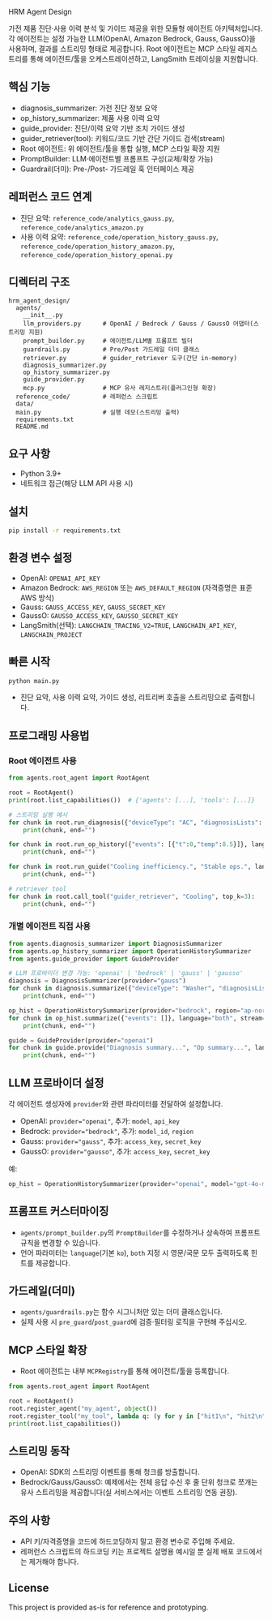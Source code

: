 HRM Agent Design

가전 제품 진단·사용 이력 분석 및 가이드 제공을 위한 모듈형 에이전트 아키텍처입니다. 각 에이전트는 설정 가능한 LLM(OpenAI, Amazon Bedrock, Gauss, GaussO)을 사용하며, 결과를 스트리밍 형태로 제공합니다. Root 에이전트는 MCP 스타일 레지스트리를 통해 에이전트/툴을 오케스트레이션하고, LangSmith 트레이싱을 지원합니다.

## 핵심 기능
- diagnosis_summarizer: 가전 진단 정보 요약
- op_history_summarizer: 제품 사용 이력 요약
- guide_provider: 진단/이력 요약 기반 조치 가이드 생성
- guider_retriever(tool): 키워드/코드 기반 간단 가이드 검색(stream)
- Root 에이전트: 위 에이전트/툴을 통합 실행, MCP 스타일 확장 지원
- PromptBuilder: LLM·에이전트별 프롬프트 구성(교체/확장 가능)
- Guardrail(더미): Pre-/Post- 가드레일 훅 인터페이스 제공

## 레퍼런스 코드 연계
- 진단 요약: `reference_code/analytics_gauss.py`, `reference_code/analytics_amazon.py`
- 사용 이력 요약: `reference_code/operation_history_gauss.py`, `reference_code/operation_history_amazon.py`, `reference_code/operation_history_openai.py`

## 디렉터리 구조
```
hrm_agent_design/
  agents/
    __init__.py
    llm_providers.py      # OpenAI / Bedrock / Gauss / GaussO 어댑터(스트리밍 지원)
    prompt_builder.py     # 에이전트/LLM별 프롬프트 빌더
    guardrails.py         # Pre/Post 가드레일 더미 클래스
    retriever.py          # guider_retriever 도구(간단 in-memory)
    diagnosis_summarizer.py
    op_history_summarizer.py
    guide_provider.py
    mcp.py                # MCP 유사 레지스트리(플러그인형 확장)
  reference_code/         # 레퍼런스 스크립트
  data/
  main.py                 # 실행 데모(스트리밍 출력)
  requirements.txt
  README.md
```

## 요구 사항
- Python 3.9+
- 네트워크 접근(해당 LLM API 사용 시)

## 설치
```bash
pip install -r requirements.txt
```

## 환경 변수 설정
- OpenAI: `OPENAI_API_KEY`
- Amazon Bedrock: `AWS_REGION` 또는 `AWS_DEFAULT_REGION` (자격증명은 표준 AWS 방식)
- Gauss: `GAUSS_ACCESS_KEY`, `GAUSS_SECRET_KEY`
- GaussO: `GAUSSO_ACCESS_KEY`, `GAUSSO_SECRET_KEY`
- LangSmith(선택): `LANGCHAIN_TRACING_V2=TRUE`, `LANGCHAIN_API_KEY`, `LANGCHAIN_PROJECT`

## 빠른 시작
```bash
python main.py
```
- 진단 요약, 사용 이력 요약, 가이드 생성, 리트리버 호출을 스트리밍으로 출력합니다.

## 프로그래밍 사용법
### Root 에이전트 사용
```python
from agents.root_agent import RootAgent

root = RootAgent()
print(root.list_capabilities())  # {'agents': [...], 'tools': [...]} 

# 스트리밍 실행 예시
for chunk in root.run_diagnosis({"deviceType": "AC", "diagnosisLists": []}, language="ko"):
    print(chunk, end="")

for chunk in root.run_op_history({"events": [{"t":0,"temp":8.5}]}, language="both"):
    print(chunk, end="")

for chunk in root.run_guide("Cooling inefficiency.", "Stable ops.", language="en"):
    print(chunk, end="")

# retriever tool
for chunk in root.call_tool("guider_retriever", "Cooling", top_k=3):
    print(chunk, end="")
```

### 개별 에이전트 직접 사용
```python
from agents.diagnosis_summarizer import DiagnosisSummarizer
from agents.op_history_summarizer import OperationHistorySummarizer
from agents.guide_provider import GuideProvider

# LLM 프로바이더 변경 가능: 'openai' | 'bedrock' | 'gauss' | 'gausso'
diagnosis = DiagnosisSummarizer(provider="gauss")
for chunk in diagnosis.summarize({"deviceType": "Washer", "diagnosisLists": []}, language="ko", stream=True):
    print(chunk, end="")

op_hist = OperationHistorySummarizer(provider="bedrock", region="ap-northeast-2")
for chunk in op_hist.summarize({"events": []}, language="both", stream=True):
    print(chunk, end="")

guide = GuideProvider(provider="openai")
for chunk in guide.provide("Diagnosis summary...", "Op summary...", language="en", stream=True):
    print(chunk, end="")
```

## LLM 프로바이더 설정
각 에이전트 생성자에 `provider`와 관련 파라미터를 전달하여 설정합니다.
- OpenAI: `provider="openai"`, 추가: `model`, `api_key`
- Bedrock: `provider="bedrock"`, 추가: `model_id`, `region`
- Gauss: `provider="gauss"`, 추가: `access_key`, `secret_key`
- GaussO: `provider="gausso"`, 추가: `access_key`, `secret_key`

예: 
```python
op_hist = OperationHistorySummarizer(provider="openai", model="gpt-4o-mini")
```

## 프롬프트 커스터마이징
- `agents/prompt_builder.py`의 `PromptBuilder`를 수정하거나 상속하여 프롬프트 규칙을 변경할 수 있습니다.
- 언어 파라미터는 `language`(기본 `ko`), `both` 지정 시 영문/국문 모두 출력하도록 힌트를 제공합니다.

## 가드레일(더미)
- `agents/guardrails.py`는 함수 시그니처만 있는 더미 클래스입니다.
- 실제 사용 시 `pre_guard`/`post_guard`에 검증·필터링 로직을 구현해 주십시오.

## MCP 스타일 확장
- Root 에이전트는 내부 `MCPRegistry`를 통해 에이전트/툴을 등록합니다.
```python
from agents.root_agent import RootAgent

root = RootAgent()
root.register_agent("my_agent", object())
root.register_tool("my_tool", lambda q: (y for y in ["hit1\n", "hit2\n"]))
print(root.list_capabilities())
```

## 스트리밍 동작
- OpenAI: SDK의 스트리밍 이벤트를 통해 청크를 방출합니다.
- Bedrock/Gauss/GaussO: 예제에서는 전체 응답 수신 후 줄 단위 청크로 쪼개는 유사 스트리밍을 제공합니다(실 서비스에서는 이벤트 스트리밍 연동 권장).

## 주의 사항
- API 키/자격증명을 코드에 하드코딩하지 말고 환경 변수로 주입해 주세요.
- 레퍼런스 스크립트의 하드코딩 키는 프로젝트 설명용 예시일 뿐 실제 배포 코드에서는 제거해야 합니다.

## License
This project is provided as-is for reference and prototyping.



